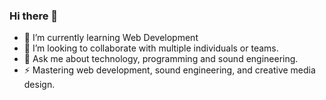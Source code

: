 ### Hi there 👋

- 🌱 I’m currently learning Web Development
- 👯 I’m looking to collaborate with multiple individuals or teams.
- 💬 Ask me about technology, programming and sound engineering.
- ⚡ Mastering web development, sound engineering, and creative media design.
